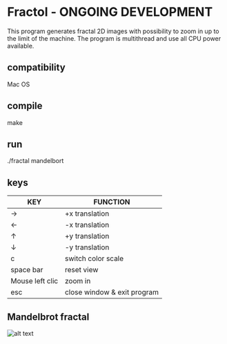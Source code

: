 # Fractol - ONGOING DEVELOPMENT
This program generates fractal 2D images with possibility to zoom in up to the limit of the machine.
The program is multithread and use all CPU power available.

## compatibility
Mac OS

## compile

make

## run

./fractal mandelbort

## keys

KEY | FUNCTION
----|----
→ | +x translation
← | -x translation
↑ | +y translation
↓ | -y translation
c | switch color scale
space bar | reset view
Mouse left clic | zoom in
esc | close window & exit program

## Mandelbrot fractal

![alt text](https://raw.githubusercontent.com/kylax/fractol/master/img/mandelbrot.png)
